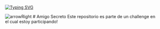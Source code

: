 [![Typing SVG](https://readme-typing-svg.demolab.com?font=Fira+Code&pause=1000&color=F7F233&width=435&lines=El+Challenge+del+Amigo+Secreto)](https://git.io/typing-svg)

![arrowRight](https://readmecodegen.vercel.app/api/social-icon?name=arrowRight&size=96&color=%23f7f233) # Amigo Secreto
Este repositorio es parte de un challenge en el cual estoy participando!

